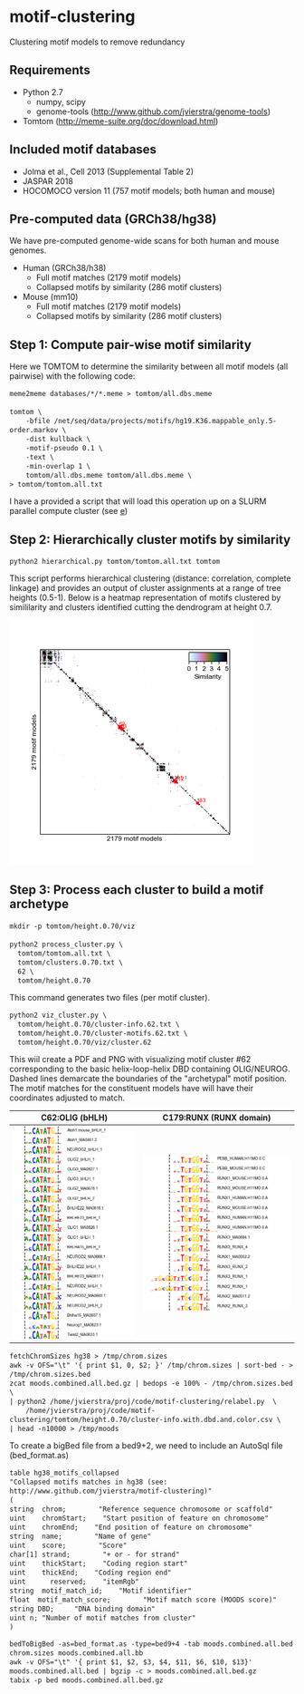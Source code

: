 # motif-clustering
Clustering motif models to remove redundancy

## Requirements

- Python 2.7
  - numpy, scipy
  - genome-tools (http://www.github.com/jvierstra/genome-tools)
- Tomtom (http://meme-suite.org/doc/download.html)

## Included motif databases

- Jolma et al., Cell 2013 (Supplemental Table 2) 
- JASPAR 2018
- HOCOMOCO version 11 (757 motif models; both human and mouse)

## Pre-computed data (GRCh38/hg38)

We have pre-computed genome-wide scans for both human and mouse genomes.
- Human (GRCh38/h38)
	- Full motif matches (2179 motif models)
	- Collapsed motifs by similarity (286 motif clusters)
- Mouse (mm10)
	- Full motif matches (2179 motif models)
	- Collapsed motifs by similarity (286 motif clusters)

## Step 1: Compute pair-wise motif similarity

Here we TOMTOM to determine the similarity between all motif models (all pairwise) with the following code:

```
meme2meme databases/*/*.meme > tomtom/all.dbs.meme

tomtom \
	-bfile /net/seq/data/projects/motifs/hg19.K36.mappable_only.5-order.markov \
	-dist kullback \
	-motif-pseudo 0.1 \
	-text \
	-min-overlap 1 \
	tomtom/all.dbs.meme tomtom/all.dbs.meme \
> tomtom/tomtom.all.txt
```

I have a provided a script that will load this operation up on a SLURM parallel compute cluster (see [e](runall))

## Step 2: Hierarchically cluster motifs by similarity

```
python2 hierarchical.py tomtom/tomtom.all.txt tomtom
```

This script performs hierarchical clustering (distance: correlation, complete linkage) and provides an output of cluster assignments at a range of tree heights (0.5-1). Below is a heatmap representation of motifs clustered by simililarity and clusters identified cutting the dendrogram at height 0.7.

![Clustered heatmap cut at height 0.7](tomtom/height.0.70/heatmap.png)

## Step 3: Process each cluster to build a motif archetype

```
mkdir -p tomtom/height.0.70/viz

python2 process_cluster.py \
  tomtom/tomtom.all.txt \
  tomtom/clusters.0.70.txt \
  62 \
  tomtom/height.0.70
```

This command generates two files (per motif cluster).

```
python2 viz_cluster.py \
  tomtom/height.0.70/cluster-info.62.txt \
  tomtom/height.0.70/cluster-motifs.62.txt \
  tomtom/height.0.70/viz/cluster.62 
 ```

This wiil create a PDF and PNG with visualizing motif cluster #62 corresponding to the basic helix-loop-helix DBD containing OLIG/NEUROG. Dashed lines demarcate the boundaries of the "archetypal" motif position. The motif matches for the constituent models have will have their coordinates adjusted to match.


C62:OLIG (bHLH)|  C179:RUNX (RUNX domain)
:-------------------------:|:-------------------------:
![C62:OLIG](tomtom/height.0.70/viz/cluster.62.png)| ![C69:MEIS](tomtom/height.0.70/viz/cluster.179.png)


```
fetchChromSizes hg38 > /tmp/chrom.sizes
awk -v OFS="\t" '{ print $1, 0, $2; }' /tmp/chrom.sizes | sort-bed - > /tmp/chrom.sizes.bed
zcat moods.combined.all.bed.gz | bedops -e 100% - /tmp/chrom.sizes.bed \
| python2 /home/jvierstra/proj/code/motif-clustering/relabel.py  \
	/home/jvierstra/proj/code/motif-clustering/tomtom/height.0.70/cluster-info.with.dbd.and.color.csv \
| head -n10000 > /tmp/moods

```

To create a bigBed file from a bed9+2, we need to include an AutoSql file (bed_format.as)
```
table hg38_motifs_collapsed
"Collapsed motifs matches in hg38 (see: http://www.github.com/jvierstra/motif-clustering)"
(
string  chrom;        "Reference sequence chromosome or scaffold"
uint    chromStart;    "Start position of feature on chromosome"
uint    chromEnd;    "End position of feature on chromosome"
string  name;        "Name of gene"
uint    score;        "Score"
char[1] strand;        "+ or - for strand"
uint    thickStart;    "Coding region start"
uint    thickEnd;    "Coding region end"
uint      reserved;    "itemRgb"
string  motif_match_id;    "Motif identifier"
float  motif_match_score;        "Motif match score (MOODS score)"
string DBD;     "DNA binding domain"
uint n; "Number of motif matches from cluster"
)
```
```
bedToBigBed -as=bed_format.as -type=bed9+4 -tab moods.combined.all.bed chrom.sizes moods.combined.all.bb
awk -v OFS="\t" '{ print $1, $2, $3, $4, $11, $6, $10, $13}' moods.combined.all.bed | bgzip -c > moods.combined.all.bed.gz
tabix -p bed moods.combined.all.bed.gz
```
